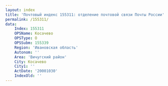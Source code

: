 ```yaml
---
layout: index
title: 'Почтовый индекс 155311: отделение почтовой связи Почты России'
permalink: /155311/
data:
    Index: 155311
    OPSName: Косачево
    OPSType: О
    OPSSubm: 155339
    Region: 'Ивановская область'
    Autonom: ''
    Area: 'Вичугский район'
    City: Косачево
    City1: ''
    ActDate: '20001030'
    IndexOld: ''
---
```

